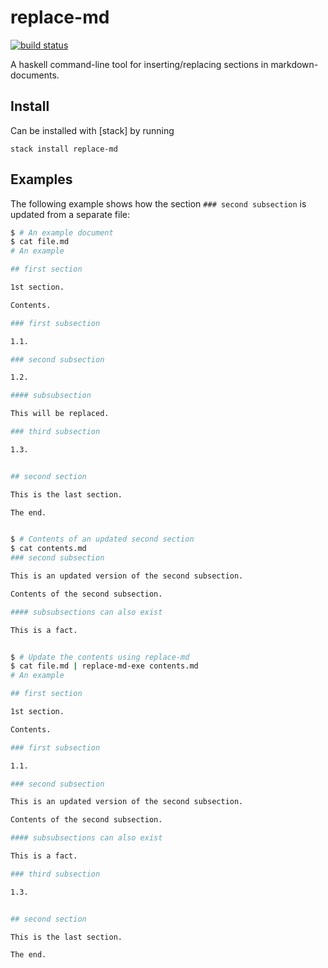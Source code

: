 # replace-md

[![build status](https://github.com/paasim/replace-md/workflows/check/badge.svg)](https://github.com/paasim/replace-md/actions)

A haskell command-line tool for inserting/replacing sections in markdown-documents.

## Install
Can be installed with [stack] by running

    stack install replace-md

## Examples

The following example shows how the section `### second subsection` is updated from a separate file:

```bash
$ # An example document
$ cat file.md
# An example

## first section

1st section.

Contents.

### first subsection

1.1.

### second subsection

1.2.

#### subsubsection

This will be replaced.

### third subsection

1.3.


## second section

This is the last section.

The end.


$ # Contents of an updated second section
$ cat contents.md
### second subsection

This is an updated version of the second subsection.

Contents of the second subsection.

#### subsubsections can also exist

This is a fact.


$ # Update the contents using replace-md
$ cat file.md | replace-md-exe contents.md
# An example

## first section

1st section.

Contents.

### first subsection

1.1.

### second subsection

This is an updated version of the second subsection.

Contents of the second subsection.

#### subsubsections can also exist

This is a fact.

### third subsection

1.3.


## second section

This is the last section.

The end.
```

